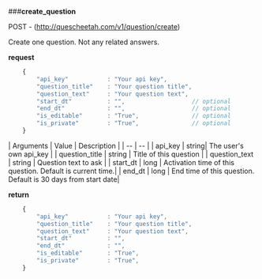 ###**create_question**


POST - (http://quescheetah.com/v1/question/create)

Create one question. Not any related answers.

**request**
```javascript 
    {
        "api_key"           : "Your api key",
        "question_title"    : "Your question title",
        "question_text"     : "Your question text",
        "start_dt"          : "",                   // optional
        "end_dt"            : "",                   // optional
        "is_editable"       : "True",               // optional
        "is_private"        : "True",               // optional
    }
```

| Arguments | Value | Description |
| --        | --    |
| api_key | string| The user's own api_key |
| question_title | string | Title of this question |
| question_text  | string  | Question text to ask |
| start_dt | long | Activation time of this question. Default is current time.|
| end_dt | long | End time of this question. Default is 30 days from start date|



**return**
```javascript 
    {
        "api_key"           : "Your api key",
        "question_title"    : "Your question title",
        "question_text"     : "Your question text",
        "start_dt"          : "",                   
        "end_dt"            : "",                   
        "is_editable"       : "True",               
        "is_private"        : "True",               
    }
```